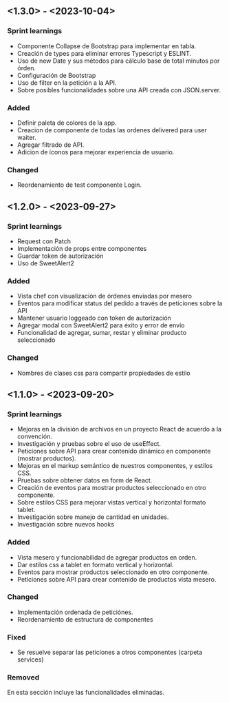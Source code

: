 ## <1.3.0> - <2023-10-04>

### Sprint learnings
- Componente Collapse de Bootstrap para implementar en tabla. 
- Creación de types para eliminar errores Typescript y ESLINT. 
- Uso de new Date y sus métodos para cálculo base de total minutos por órden. 
- Configuración de Bootstrap
- Uso de filter en la petición a la API.
- Sobre posibles funcionalidades sobre una API creada con JSON.server.  


### Added
- Definir paleta de colores de la app. 
- Creacion de componente de todas las ordenes delivered para user waiter.
- Agregar filtrado de API.
- Adicion de íconos para mejorar experiencia de usuario. 

### Changed
- Reordenamiento de test componente Login. 


## <1.2.0> - <2023-09-27>

### Sprint learnings
- Request con Patch
- Implementación de props entre componentes
- Guardar token de autorización
- Uso de SweetAlert2

### Added
- Vista chef con visualización de órdenes enviadas por mesero
- Eventos para modificar status del pedido a través de peticiones sobre la API
- Mantener usuario loggeado con token de autorización
- Agregar modal con SweetAlert2 para éxito y error de envío
- Funcionalidad de agregar, sumar, restar y eliminar producto seleccionado

### Changed
- Nombres de clases css para compartir propiedades de estilo 


## <1.1.0> - <2023-09-20>

### Sprint learnings

- Mejoras en la división de archivos en un proyecto React de acuerdo a la convención. 
- Investigación y pruebas sobre el uso de useEffect. 
- Peticiones sobre API para crear contenido dinámico en componente (mostrar productos).
- Mejoras en el markup semántico de nuestros componentes, y estilos CSS. 
- Pruebas sobre obtener datos en form de React. 
- Creación de eventos para mostrar productos seleccionado en otro componente. 
- Sobre estilos CSS para mejorar vistas vertical y horizontal formato tablet. 
- Investigación sobre manejo de cantidad en unidades. 
- Investigación sobre nuevos hooks 

### Added

- Vista mesero y funcionabilidad de agregar productos en orden. 
- Dar estilos css a tablet en formato vertical y horizontal.
- Eventos para mostrar productos seleccionado en otro componente. 
- Peticiones sobre API para crear contenido de productos vista mesero.

### Changed

- Implementación ordenada de peticiónes.
- Reordenamiento de estructura de componentes

### Fixed

- Se resuelve separar las peticiones a otros componentes (carpeta services)

### Removed

En esta sección incluye las funcionalidades eliminadas.